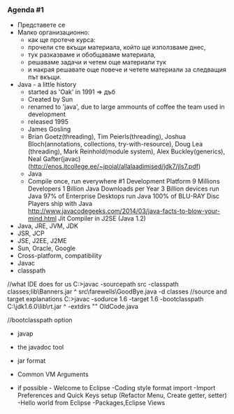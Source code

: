 ### Agenda #1 ###
- Представете се
- Малко организационно:
    - как ще протече курса: 
    - прочели сте вкъщи материала, който ще използваме днес,
    - тук разказваме и обобщаваме материала,
    - решаваме задачи и четем още материали тук
    - и накрая решавате още повече и четете материали за следващия път вкъщи.
- Java - a little history
    + started as 'Oak' in 1991 => дъб
    + Created by Sun 
    + renamed to 'java', due to large ammounts of coffee the team used in development
    + released 1995
    + James Gosling
    + Brian Goetz(threading), Tim Peierls(threading), Joshua Bloch(annotations, collections, try-with-resource), Doug Lea (threading), Mark Reinhold(module system), Alex Buckley(generics), Neal Gafter(javac) (http://enos.itcollege.ee/~jpoial/allalaadimised/jdk7/jls7.pdf)
    + Java
    + Compile once, run everywhere
    #1 Development Platform
    9 Millions Developers
    1 Billion Java Downloads per Year
    3 Billion devices run Java
    97% of Enterprise Desktops run Java
    100% of BLU-RAY Disc Players ship with Java
    http://www.javacodegeeks.com/2014/03/java-facts-to-blow-your-mind.html
    Jit Compiler in J2SE (Java 1.2)
- Java, JRE, JVM, JDK
- JSR, JCP
- JSE, J2EE, J2ME
- Sun, Oracle, Google
- Cross-platform, compatibility
- Javac
- classpath

//what IDE does for us
C:\>javac -sourcepath src -classpath classes;lib\Banners.jar ^
            src\farewells\GoodBye.java -d classes
//source and target explanations
C\:>javac -sodurce 1.6 -target 1.6 -bootclasspath C:\jdk1.6.0\lib\rt.jar ^
            -extdirs "" OldCode.java

//bootclasspath option

- javap
- the javadoc tool
- jar format 
- Common VM Arguments

- if possible - Welcome to Eclipse
-Coding style format import
-Import Preferences and Quick Keys setup (Refactor Menu, Create getter, setter)
-Hello world from Eclipse
-Packages,Eclipse Views
